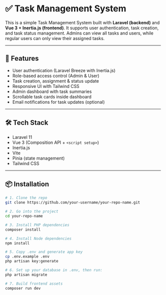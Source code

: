 # ✅ Task Management System

This is a simple Task Management System built with **Laravel (backend)** and **Vue 3 + Inertia.js (frontend)**. It supports user authentication, task creation, and task status management. Admins can view all tasks and users, while regular users can only view their assigned tasks.

---

## 🚀 Features

- User authentication (Laravel Breeze with Inertia.js)
- Role-based access control (Admin & User)
- Task creation, assignment & status update
- Responsive UI with Tailwind CSS
- Admin dashboard with task summaries
- Scrollable task cards inside dashboard
- Email notifications for task updates (optional)

---

## 🛠️ Tech Stack

- Laravel 11
- Vue 3 (Composition API + `<script setup>`)
- Inertia.js
- Vite
- Pinia (state management)
- Tailwind CSS

---

## 📦 Installation

```bash
# 1. Clone the repo
git clone https://github.com/your-username/your-repo-name.git

# 2. Go into the project
cd your-repo-name

# 3. Install PHP dependencies
composer install

# 4. Install Node dependencies
npm install

# 5. Copy .env and generate app key
cp .env.example .env
php artisan key:generate

# 6. Set up your database in .env, then run:
php artisan migrate

# 7. Build frontend assets
composer run dev
